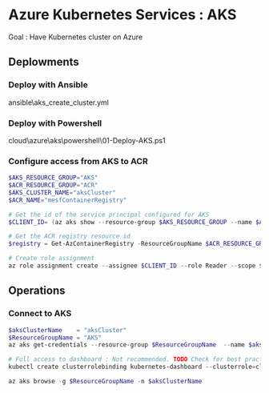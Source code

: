 # Azure Kubernetes Services : AKS
Goal : Have Kubernetes cluster on Azure

## Deplowments
### Deploy with Ansible
ansible\aks_create_cluster.yml  

### Deploy with Powershell
cloud\azure\aks\powershell\01-Deploy-AKS.ps1  

### Configure access from AKS to ACR
```powershell
$AKS_RESOURCE_GROUP="AKS"
$ACR_RESOURCE_GROUP="ACR"
$AKS_CLUSTER_NAME="aksCluster"
$ACR_NAME="mesfContainerRegistry"

# Get the id of the service principal configured for AKS
$CLIENT_ID= (az aks show --resource-group $AKS_RESOURCE_GROUP --name $AKS_CLUSTER_NAME --query "servicePrincipalProfile.clientId" --output tsv)

# Get the ACR registry resource id
$registry = Get-AzContainerRegistry -ResourceGroupName $ACR_RESOURCE_GROUP -name $ACR_NAME ##ACR_ID=$(az acr show --name $ACR_NAME --resource-group $ACR_RESOURCE_GROUP --query "id" --output tsv)

# Create role assignment
az role assignment create --assignee $CLIENT_ID --role Reader --scope $registry.Id
```

## Operations
### Connect to AKS
```powershell
$aksClusterName    = "aksCluster"
$ResourceGroupName = "AKS"
az aks get-credentials --resource-group $ResourceGroupName  --name $aksClusterName  

# Full access to dashboard : Not recommended. TODO Check for best practices
kubectl create clusterrolebinding kubernetes-dashboard --clusterrole=cluster-admin --serviceaccount=kube-system:kubernetes-dashboard

az aks browse -g $ResourceGroupName -n $aksClusterName
```